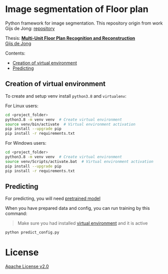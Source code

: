 # Image segmentation of Floor plan
Python framework for image segmentation.
This repository origin from work Gijs de Jong: [repository](https://github.com/TheOnlyError/2d3d)

Thesis: **[Multi-Unit Floor Plan Recognition and Reconstruction](https://repository.tudelft.nl/islandora/object/uuid%3A158f6745-0b43-4796-b21d-6388a35f5a2d?collection=education)**
<br>
[Gijs de Jong](https://github.com/TheOnlyError)
<br>

Contents:
* [Creation of virtual environment](#creation-of-virtual-environment)
* [Predicting](#predicting)

## Creation of virtual environment
To create and setup venv install `python3.8` and `virtualenv`:

For Linux users:
```bash
cd <project_folder>
python3.8 -m venv venv  # Create virtual environment
source venv/bin/activate  # Virtual environment activation 
pip install --upgrade pip
pip install -r requirements.txt 
```
For Windows users:
```bash
cd <project_folder>
python3.8 -m venv venv  # Create virtual environment
source venv/Scripts/activate.bat  # Virtual environment activation 
pip install --upgrade pip
pip install -r requirements.txt 
```

## Predicting
For predicting, you will need [pretrained model]()

When you have prepared data and config, you can run training by this command:
> Make sure you had installed [virtual environment](#creation-of-virtual-environment) and it is active
```bash
python predict_config.py
```


# License
[Apache License v2.0](LICENSE)
